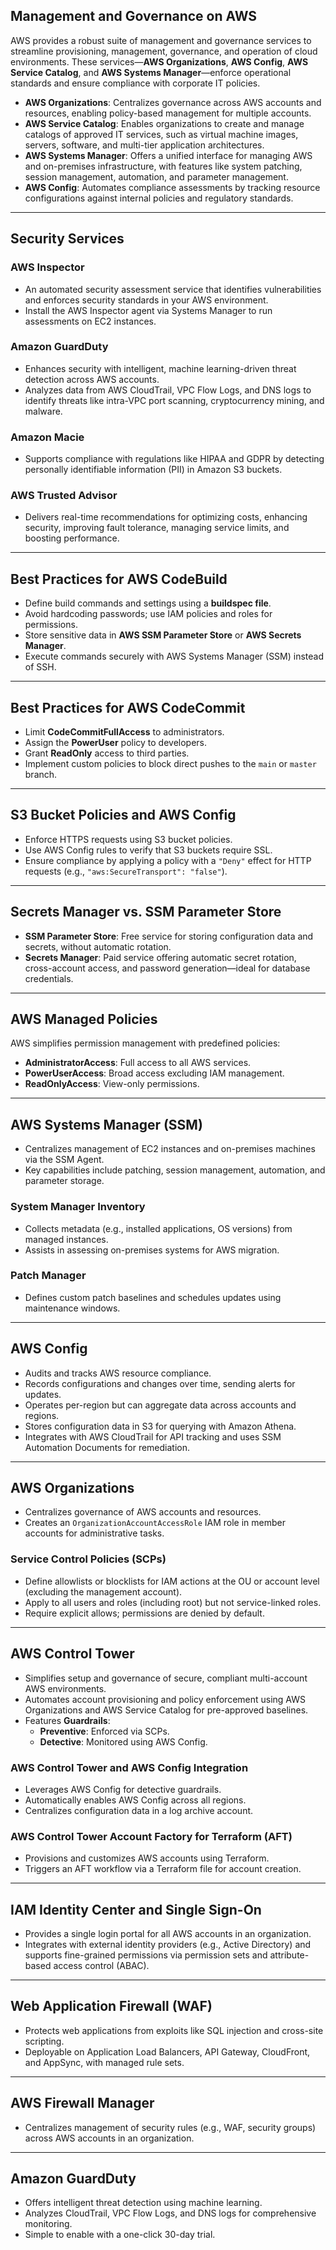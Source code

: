 ## Management and Governance on AWS

AWS provides a robust suite of management and governance services to streamline provisioning, management, governance, and operation of cloud environments. These services—**AWS Organizations**, **AWS Config**, **AWS Service Catalog**, and **AWS Systems Manager**—enforce operational standards and ensure compliance with corporate IT policies.

- **AWS Organizations**: Centralizes governance across AWS accounts and resources, enabling policy-based management for multiple accounts.
- **AWS Service Catalog**: Enables organizations to create and manage catalogs of approved IT services, such as virtual machine images, servers, software, and multi-tier application architectures.
- **AWS Systems Manager**: Offers a unified interface for managing AWS and on-premises infrastructure, with features like system patching, session management, automation, and parameter management.
- **AWS Config**: Automates compliance assessments by tracking resource configurations against internal policies and regulatory standards.

---

## Security Services

### AWS Inspector
- An automated security assessment service that identifies vulnerabilities and enforces security standards in your AWS environment.
- Install the AWS Inspector agent via Systems Manager to run assessments on EC2 instances.

### Amazon GuardDuty
- Enhances security with intelligent, machine learning-driven threat detection across AWS accounts.
- Analyzes data from AWS CloudTrail, VPC Flow Logs, and DNS logs to identify threats like intra-VPC port scanning, cryptocurrency mining, and malware.

### Amazon Macie
- Supports compliance with regulations like HIPAA and GDPR by detecting personally identifiable information (PII) in Amazon S3 buckets.

### AWS Trusted Advisor
- Delivers real-time recommendations for optimizing costs, enhancing security, improving fault tolerance, managing service limits, and boosting performance.

---

## Best Practices for AWS CodeBuild

- Define build commands and settings using a **buildspec file**.
- Avoid hardcoding passwords; use IAM policies and roles for permissions.
- Store sensitive data in **AWS SSM Parameter Store** or **AWS Secrets Manager**.
- Execute commands securely with AWS Systems Manager (SSM) instead of SSH.

---

## Best Practices for AWS CodeCommit

- Limit **CodeCommitFullAccess** to administrators.
- Assign the **PowerUser** policy to developers.
- Grant **ReadOnly** access to third parties.
- Implement custom policies to block direct pushes to the `main` or `master` branch.

---

## S3 Bucket Policies and AWS Config

- Enforce HTTPS requests using S3 bucket policies.
- Use AWS Config rules to verify that S3 buckets require SSL.
- Ensure compliance by applying a policy with a `"Deny"` effect for HTTP requests (e.g., `"aws:SecureTransport": "false"`).

---

## Secrets Manager vs. SSM Parameter Store

- **SSM Parameter Store**: Free service for storing configuration data and secrets, without automatic rotation.
- **Secrets Manager**: Paid service offering automatic secret rotation, cross-account access, and password generation—ideal for database credentials.

---

## AWS Managed Policies

AWS simplifies permission management with predefined policies:
- **AdministratorAccess**: Full access to all AWS services.
- **PowerUserAccess**: Broad access excluding IAM management.
- **ReadOnlyAccess**: View-only permissions.

---

## AWS Systems Manager (SSM)

- Centralizes management of EC2 instances and on-premises machines via the SSM Agent.
- Key capabilities include patching, session management, automation, and parameter storage.

### System Manager Inventory
- Collects metadata (e.g., installed applications, OS versions) from managed instances.
- Assists in assessing on-premises systems for AWS migration.

### Patch Manager
- Defines custom patch baselines and schedules updates using maintenance windows.

---

## AWS Config

- Audits and tracks AWS resource compliance.
- Records configurations and changes over time, sending alerts for updates.
- Operates per-region but can aggregate data across accounts and regions.
- Stores configuration data in S3 for querying with Amazon Athena.
- Integrates with AWS CloudTrail for API tracking and uses SSM Automation Documents for remediation.

---

## AWS Organizations

- Centralizes governance of AWS accounts and resources.
- Creates an `OrganizationAccountAccessRole` IAM role in member accounts for administrative tasks.

### Service Control Policies (SCPs)
- Define allowlists or blocklists for IAM actions at the OU or account level (excluding the management account).
- Apply to all users and roles (including root) but not service-linked roles.
- Require explicit allows; permissions are denied by default.

---

## AWS Control Tower

- Simplifies setup and governance of secure, compliant multi-account AWS environments.
- Automates account provisioning and policy enforcement using AWS Organizations and AWS Service Catalog for pre-approved baselines.
- Features **Guardrails**:
  - **Preventive**: Enforced via SCPs.
  - **Detective**: Monitored using AWS Config.

### AWS Control Tower and AWS Config Integration
- Leverages AWS Config for detective guardrails.
- Automatically enables AWS Config across all regions.
- Centralizes configuration data in a log archive account.

### AWS Control Tower Account Factory for Terraform (AFT)
- Provisions and customizes AWS accounts using Terraform.
- Triggers an AFT workflow via a Terraform file for account creation.

---

## IAM Identity Center and Single Sign-On

- Provides a single login portal for all AWS accounts in an organization.
- Integrates with external identity providers (e.g., Active Directory) and supports fine-grained permissions via permission sets and attribute-based access control (ABAC).

---

## Web Application Firewall (WAF)

- Protects web applications from exploits like SQL injection and cross-site scripting.
- Deployable on Application Load Balancers, API Gateway, CloudFront, and AppSync, with managed rule sets.

---

## AWS Firewall Manager

- Centralizes management of security rules (e.g., WAF, security groups) across AWS accounts in an organization.

---

## Amazon GuardDuty

- Offers intelligent threat detection using machine learning.
- Analyzes CloudTrail, VPC Flow Logs, and DNS logs for comprehensive monitoring.
- Simple to enable with a one-click 30-day trial.
